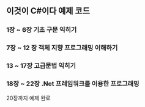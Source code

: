 ## **이것이 C#이다 예제 코드**

### 1장 ~ 6장 기초 구문 익히기
### 7장 ~ 12 장 객체 지향 프로그래밍 이해하기
### 13 ~ 17장 고급문법 익히기
### 18장 ~ 22장 .Net 프레임워크를 이용한 프로그래밍

20장까지 예제 완료
